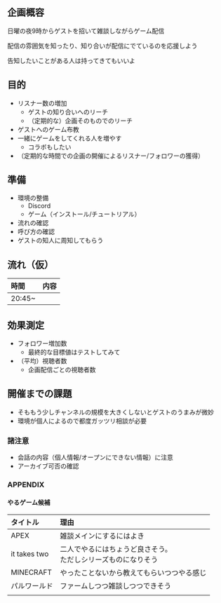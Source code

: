 ## 企画概容
日曜の夜9時からゲストを招いて雑談しながらゲーム配信

配信の雰囲気を知ったり、知り合いが配信にでているのを応援しよう

告知したいことがある人は持ってきてもいいよ

## 目的
* リスナー数の増加
   * ゲストの知り合いへのリーチ
   * （定期的な）企画そのものでのリーチ
* ゲストへのゲーム布教
* 一緒にゲームをしてくれる人を増やす
   * コラボもしたい
* （定期的な時間での企画の開催によるリスナー/フォロワーの獲得）

## 準備
* 環境の整備
  * Discord
  * ゲーム（インストール/チュートリアル）
* 流れの確認
* 呼び方の確認
* ゲストの知人に周知してもらう

## 流れ（仮）
| 時間 | 内容 |
|:---|:---|
| 20:45~ | |

## 効果測定
* フォロワー増加数
  * 最終的な目標値はテストしてみて
* （平均）視聴者数
  * 企画配信ごとの視聴者数

## 開催までの課題
* そももう少しチャンネルの規模を大きくしないとゲストのうまみが微妙
* 環境が個人によるので都度ガッツリ相談が必要

### 諸注意
* 会話の内容（個人情報/オープンにできない情報）に注意
* アーカイブ可否の確認

### APPENDIX
#### やるゲーム候補
| タイトル | 理由 |
|:---|:---|
| APEX | 雑談メインにするにはよき |
| it takes two | 二人でやるにはちょうど良さそう。<br>ただしシリーズものになりそう |
| MINECRAFT | やったことないから教えてもらいつつやる感じ |
| パルワールド | ファームしつつ雑談しつつできそう |
| | | 
